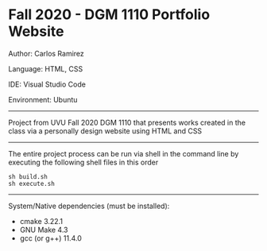 # Fall 2020 - DGM 1110 Portfolio Website

Author: Carlos Ramirez

Language: HTML, CSS

IDE: Visual Studio Code

Environment: Ubuntu

---

Project from UVU Fall 2020 DGM 1110 that presents works created in the class via a personally design website using HTML and CSS

---

The entire project process can be run via shell 
in the command line by executing the following shell files in this order
```
sh build.sh
sh execute.sh
```

---

System/Native dependencies (must be installed):
* cmake 3.22.1
* GNU Make 4.3
* gcc (or g++) 11.4.0